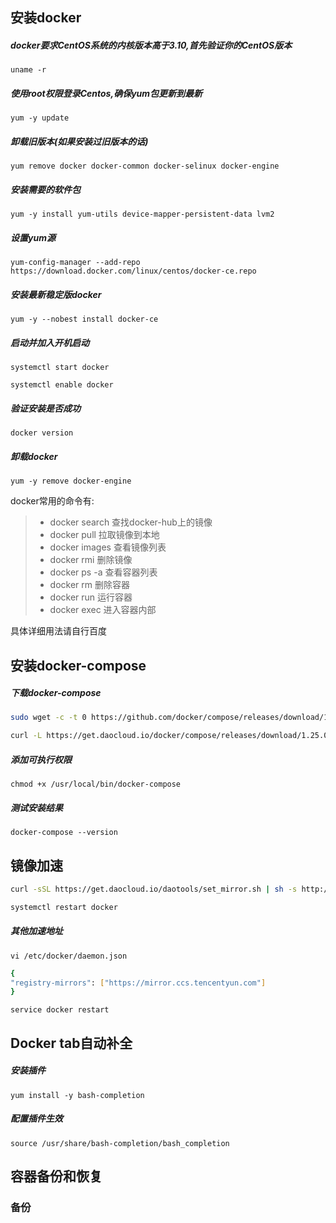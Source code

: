 ## 安装docker ##
##### docker要求CentOS系统的内核版本高于3.10,首先验证你的CentOS版本 #####
`uname -r`
##### 使用root权限登录Centos,确保yum包更新到最新 #####
`yum -y update`
##### 卸载旧版本(如果安装过旧版本的话) #####
`yum remove docker docker-common docker-selinux docker-engine`
##### 安装需要的软件包 #####
`yum -y install yum-utils device-mapper-persistent-data lvm2`
##### 设置yum源 #####
`yum-config-manager --add-repo https://download.docker.com/linux/centos/docker-ce.repo`
##### 安装最新稳定版docker #####
`yum -y --nobest install docker-ce`
##### 启动并加入开机启动 #####
`systemctl start docker`

`systemctl enable docker`
##### 验证安装是否成功 #####
`docker version`
##### 卸载docker #####
`yum -y remove docker-engine`

docker常用的命令有:
> * docker search 查找docker-hub上的镜像
> * docker pull 拉取镜像到本地
> * docker images 查看镜像列表
> * docker rmi 删除镜像
> * docker ps -a 查看容器列表
> * docker rm 删除容器
> * docker run 运行容器
> * docker exec 进入容器内部 </br>

具体详细用法请自行百度

## 安装docker-compose ##
##### 下载docker-compose #####
```bash
sudo wget -c -t 0 https://github.com/docker/compose/releases/download/1.25.1/docker-compose-`uname -s`-`uname -m` -O /usr/local/bin/docker-compose
```
```bash
curl -L https://get.daocloud.io/docker/compose/releases/download/1.25.0/docker-compose-`uname -s`-`uname -m` > /usr/local/bin/docker-compose
```
##### 添加可执行权限 #####
`chmod +x /usr/local/bin/docker-compose`
##### 测试安装结果 #####
`docker-compose --version`

## 镜像加速 ##
```bash
curl -sSL https://get.daocloud.io/daotools/set_mirror.sh | sh -s http://f1361db2.m.daocloud.io

systemctl restart docker
```
##### 其他加速地址
`vi /etc/docker/daemon.json`
```bash
{
"registry-mirrors": ["https://mirror.ccs.tencentyun.com"]
}
```
`service docker restart`


## Docker tab自动补全 ##
##### 安装插件 #####
`yum install -y bash-completion`
##### 配置插件生效 #####
`source /usr/share/bash-completion/bash_completion`


## 容器备份和恢复
### 备份
